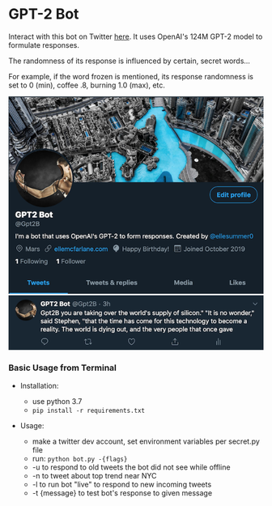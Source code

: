# GPT-2 Bot
Interact with this bot on Twitter [here](https://twitter.com/Gpt2B). It uses OpenAI's 124M GPT-2 model to formulate responses.

The randomness of its response is influenced by certain, secret words...

For example, if the word frozen is mentioned, its response randomness is set to 0 (min), coffee .8, burning 1.0 (max), etc.

![Alt_text](screenshots/gpt2botscreenshot.png)
![Alt_text](screenshots/gpt2bottweetsceenshot.png)

### Basic Usage from Terminal
* Installation:
   * use python 3.7
   * ```pip install -r requirements.txt```

* Usage:
    * make a twitter dev account, set environment variables per secret.py file  
    * run: ```python bot.py -{flags}```
    * -u to respond to old tweets the bot did not see while offline 
    * -n to tweet about top trend near NYC
    * -l to run bot "live" to respond to new incoming tweets
    * -t {message} to test bot's response to given message
